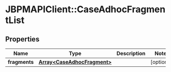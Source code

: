 # JBPMAPIClient::CaseAdhocFragmentList

## Properties
Name | Type | Description | Notes
------------ | ------------- | ------------- | -------------
**fragments** | [**Array&lt;CaseAdhocFragment&gt;**](CaseAdhocFragment.md) |  | [optional] 


